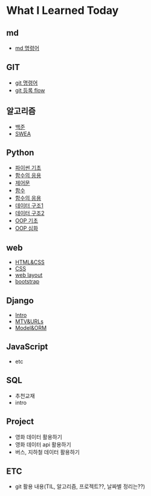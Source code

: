 # What I Learned Today

## md
 - [md 명령어](md_command.md)

## GIT
 - [git 명령어](git/git_command.md)
 - [git 등록 flow](git/git_flow.md)
 
## 알고리즘
 - [백준](100joon.md)
 - [SWEA](swea.md)
 
## Python
 - [파이썬 기초](python/Day01_파이썬기초.ipynb)
 - [함수의 응용](python/python_built_in_func.md)
 - [제어문](python/Day02_제어문.ipynb)
 - [함수](python/Day03_함수.ipynb)
 - [함수의 응용](python/Day04_함수응용.ipynb)
 - [데이터 구조1](python/Day05_데이터구조.ipynb)
 - [데이터 구조2](python/Day06_데이터구조.ipynb)
 - [OOP 기초](python/Day07_OOP_기초.ipynb)
 - [OOP 심화](python/Day08_OOP_예외처리.ipynb)

## web
 - [HTML&CSS](web/day1_html&css.md)
 - [CSS](web/day2_css.md)
 - [web layout](web/day3_web_layout.md)
 - [bootstrap](web/day4_bootstrap.md)

## Django
 - [Intro](Django/Day1_Intro.md)
 - [MTV&URLs](Django/Day2_MTV%26URLs.md)
 - [Model&ORM](Django/Day3_Model%26ORM.md)
 
## JavaScript
 - etc
 
## SQL
 - 추천교재
 - intro

## Project
 - 영화 데이터 활용하기
 - 영화 데이터 api 활용하기
 - 버스, 지하철 데이터 활용하기
 
## ETC
 - git 활용 내용(TIL, 알고리즘, 프로젝트??, 날짜별 정리는??)

